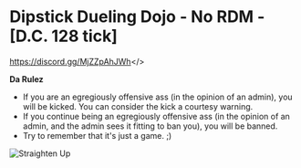 # Dipstick Dueling Dojo - No RDM - [D.C. 128 tick]

<a id="Dipstick Dueling Dojo's Discord">https://discord.gg/MjZZpAhJWh</>

**Da Rulez**
* If you are an egregiously offensive ass (in the opinion of an admin), you will be kicked. You can consider the kick a courtesy warning.
* If you continue being an egregiously offensive ass (in the opinion of an admin, and the admin sees it fitting to ban you), you will be banned.
* Try to remember that it's just a game. ;)

![Straighten Up](https://cdn.discordapp.com/attachments/612787579208597514/1331664842653958246/xHHfJ6L.png?ex=679fa007&is=679e4e87&hm=8bf5f99d008d5e229f72c586dbb4b3479ab941eaca29e09653f8d1fa6214c2c9&)
